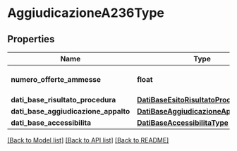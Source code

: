 # AggiudicazioneA236Type

## Properties
Name | Type | Description | Notes
------------ | ------------- | ------------- | -------------
**numero_offerte_ammesse** | **float** | numero di offerte ammesse | 
**dati_base_risultato_procedura** | [**DatiBaseEsitoRisultatoProceduraType**](DatiBaseEsitoRisultatoProceduraType.md) |  | [optional] 
**dati_base_aggiudicazione_appalto** | [**DatiBaseAggiudicazioneAppaltoType**](DatiBaseAggiudicazioneAppaltoType.md) |  | [optional] 
**dati_base_accessibilita** | [**DatiBaseAccessibilitaType**](DatiBaseAccessibilitaType.md) |  | [optional] 

[[Back to Model list]](../README.md#documentation-for-models) [[Back to API list]](../README.md#documentation-for-api-endpoints) [[Back to README]](../README.md)

